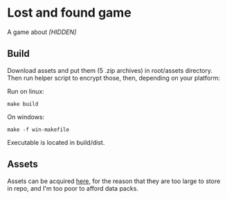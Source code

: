 # Lost and found game

A game about *[HIDDEN]*

## Build

Download assets and put them (5 .zip archives) in root/assets directory. Then run helper
script to encrypt those, then, depending on your platform:

Run on linux:

    make build

On windows:

    make -f win-makefile

Executable is located in build/dist.


## Assets

Assets can be acquired [here](https://drive.google.com/drive/folders/1o65SOtIWnBjXbvFFNcbTfnj3iSbFhUrM?usp=drive_link),
for the reason that they are too large to store in repo, and I'm too poor to afford data packs.